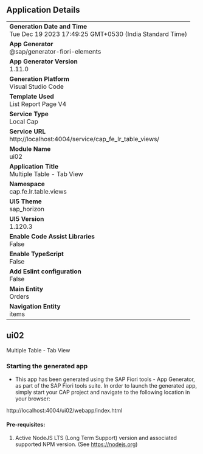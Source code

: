 ## Application Details
|               |
| ------------- |
|**Generation Date and Time**<br>Tue Dec 19 2023 17:49:25 GMT+0530 (India Standard Time)|
|**App Generator**<br>@sap/generator-fiori-elements|
|**App Generator Version**<br>1.11.0|
|**Generation Platform**<br>Visual Studio Code|
|**Template Used**<br>List Report Page V4|
|**Service Type**<br>Local Cap|
|**Service URL**<br>http://localhost:4004/service/cap_fe_lr_table_views/
|**Module Name**<br>ui02|
|**Application Title**<br>Multiple Table - Tab View|
|**Namespace**<br>cap.fe.lr.table.views|
|**UI5 Theme**<br>sap_horizon|
|**UI5 Version**<br>1.120.3|
|**Enable Code Assist Libraries**<br>False|
|**Enable TypeScript**<br>False|
|**Add Eslint configuration**<br>False|
|**Main Entity**<br>Orders|
|**Navigation Entity**<br>items|

## ui02

Multiple Table - Tab View

### Starting the generated app

-   This app has been generated using the SAP Fiori tools - App Generator, as part of the SAP Fiori tools suite.  In order to launch the generated app, simply start your CAP project and navigate to the following location in your browser:

http://localhost:4004/ui02/webapp/index.html

#### Pre-requisites:

1. Active NodeJS LTS (Long Term Support) version and associated supported NPM version.  (See https://nodejs.org)


